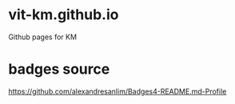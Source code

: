 # vit-km.github.io
Github pages for KM

# badges source
https://github.com/alexandresanlim/Badges4-README.md-Profile
